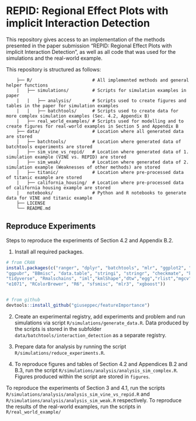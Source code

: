 # REPID: Regional Effect Plots with implicit Interaction Detection

This repository gives access to an implementation of the methods
presented in the paper submission “REPID: Regional Effect Plots with implicit Interaction Detection”, 
as well as all code that was used for the
simulations and the real-world example.

This repository is structured as follows:

``` 
    ├── R/                       # All implemented methods and general helper functions                          
    |   ├── simulations/         # Scripts for simulation examples in paper
    |   |   ├── analysis/        # Scripts used to create figures and tables in the paper for simulation examples
    |   |   ├── batchtools/      # Scripts used to create data for more complex simulation examples (Sec. 4.2, Appendix B)
    |   ├── real_world_examples/ # Scripts used for modelling and to create figures for real-world examples in Section 5 and Appendix B
    ├── data/                    # Location where all generated data are stored
    │   ├── batchtools/          # Location where generated data of batchtools experiments are stored
    │   ├── sim_vine_vs_repid/   # Location where generated data of 1. simulation example (VINE vs. REPID) are stored
    │   ├── sim_weak/            # Location where generated data of 2. simulation example (Weaknesses of other methods) are stored
    │   ├── titanic/             # Location where pre-processed data of titanic example are stored
    |   ├── california_housing/  # Location where pre-processed data of california housing example are stored
    |   notebooks/               # Python and R notebooks to generate data for VINE and titanic example
    ├── LICENSE
    └── README.md               
```



## Reproduce Experiments

Steps to reproduce the experiments of Section 4.2 and Appendix B.2.

1.  Install all required packages.

<!-- end list -->

``` r
# from CRAN
install.packages(c("ranger", "dplyr", "batchtools", "mlr", "ggplot2", "gridExtra", "tidyr", "reshape2",
"ggpubr", "BBmisc", "data.table", "stringi", "stringr", "checkmate", "kernlab", "xtable", "devtools",
"tidyverse", "Rmalschains", "iml","kmlShape","dtw","egg","rlist","mgcv","mvtnorm", "vip", "data.table",
"e1071", "RColorBrewer", "R6", "sfsmisc", "mlr3", "xgboost"))


# from github
devtools::install_github("giuseppec/featureImportance")
```

2.  Create an experimental registry, add experiments and problem and run simulations via
    script `R/simulations/generate_data.R`. Data produced by the scripts is stored in 
    the subfolder `data/batchtools/interaction_detection` as a separate registry.
    
3.  Prepare data for analysis by running the script `R/simulations/reduce_experiments.R`.

4.  To reproduce figures and tables of Section 4.2 and Appendices B.2 and B.3, run the script `R/simulations/analysis/analysis_sim_complex.R`. Figures produced within the script are stored in `figures`.


To reproduce the experiments of Section 3 and 4.1, run the scripts `R/simulations/analysis/analysis_sim_vine_vs_repid.R` and `R/simulations/analysis/analysis_sim_weak.R` respectively. To reproduce the results of the real-world examples, run the scripts in `R/real_world_example/` 

